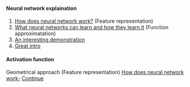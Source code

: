 
#### Neural network explaination
1. [How does neural network work?](https://www.youtube.com/watch?v=ILsA4nyG7I0&feature=emb_logo) (Feature representation)
2. [What neural networks can learn and how they learn it](https://end-to-end-machine-learning.teachable.com/courses/how-deep-neural-networks-work/lectures/9485279) (Function approximatation)
3. [An interesting demonstration](https://www.bilibili.com/video/av16708021)  
4. [Great intro](https://towardsdatascience.com/multi-layer-neural-networks-with-sigmoid-function-deep-learning-for-rookies-2-bf464f09eb7f)


#### Activation function

Geometrical approach (Feature representation)
   [How does neural network work-](https://github.com/Ranlot/spiralNet)
   [Continue](http://colah.github.io/posts/2014-03-NN-Manifolds-Topology/)
